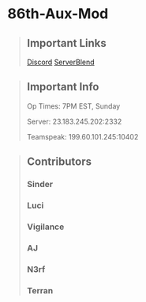 # 86th-Aux-Mod

> ## Important Links
> [Discord](https://discord.gg/C9dAk3Myzw "Join us!")
> [ServerBlend](https://my.serverblend.com/index.php?m=public_pay&hash_id=MpKzD74nwdPo "Donate!")

> ## Important Info
> 
> Op Times: 7PM EST, Sunday
> 
> Server: 23.183.245.202:2332
> 
> Teamspeak: 199.60.101.245:10402


> ## Contributors
> 
> ### Sinder
> ### Luci
> ### Vigilance
> ### AJ
> ### N3rf
> ### Terran
